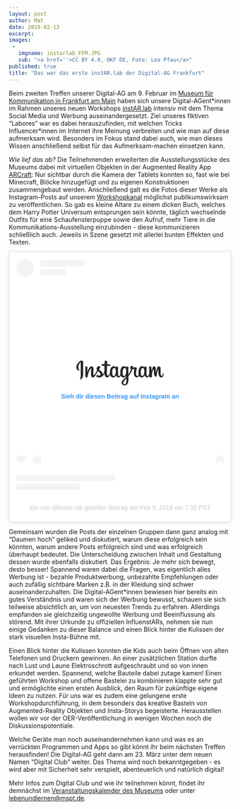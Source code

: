 ```yaml
---
layout: post
author: Mat
date: 2019-02-13
excerpt:
images:
 -
   imgname: instarlab_FFM.JPG
   sub: "<a href=''>CC BY 4.0, OKF DE, Foto: Lea Pfau</a>"
published: true
title: "Das war das erste instAR.lab der Digital-AG Frankfurt"
---
```


Beim zweiten Treffen unserer Digital-AG am 9. Februar im [Museum für Kommunikation in Frankfurt am Main](https://www.mfk-frankfurt.de/) haben sich unsere Digital-AGent\*innen im Rahmen unseres neuen Workshops [instAR.lab](https://demokratielabore.de/workshops/instarlab/) intensiv mit dem Thema Social Media und Werbung auseinandergesetzt. Ziel unseres fiktiven “Labores” war es dabei herauszufinden, mit welchen Tricks Influencer\*innen im Internet ihre Meinung verbreiten und wie man auf diese aufmerksam wird. Besonders im Fokus stand dabei auch, wie man dieses Wissen anschließend selbst für das Aufmerksam-machen einsetzen kann.

*Wie lief das ab?* Die Teilnehmenden erweiterten die Ausstellungsstücke des Museums dabei mit virtuellen Objekten in der Augmented Reality App [ARCraft](http://www.arcraft.it/): Nur sichtbar durch die Kamera der Tablets konnten so, fast wie bei Minecraft, Blöcke hinzugefügt und zu eigenen Konstruktionen zusammengebaut werden. Anschließend galt es die Fotos dieser Werke als Instagram-Posts auf unserem [Workshopkanal](https://www.instagram.com/instar.lab/) möglichst publikumswirksam zu veröffentlichen. So gab es kleine Altare zu einem dicken Buch, welches dem Harry Potter Universum entsprungen sein könnte, täglich wechselnde Outfits für eine Schaufensterpuppe sowie den Aufruf, mehr Tiere in die Kommunikations-Ausstellung einzubinden - diese kommunizieren schließlich auch. Jeweils in Szene gesetzt mit allerlei bunten Effekten und Texten.

<blockquote class="instagram-media" data-instgrm-permalink="https://www.instagram.com/p/BtqowG8Ct8B/?utm_source=ig_embed&amp;utm_medium=loading&amp;utm_campaign=embed_loading_state_script" data-instgrm-version="10" style=" background:#FFF; border:0; border-radius:3px; box-shadow:0 0 1px 0 rgba(0,0,0,0.5),0 1px 10px 0 rgba(0,0,0,0.15); margin: 1px; max-width:540px; min-width:326px; padding:0; width:99.375%; width:-webkit-calc(100% - 2px); width:calc(100% - 2px);"><div style="padding:16px;"> <a href="https://www.instagram.com/p/BtqowG8Ct8B/?utm_source=ig_embed&amp;utm_medium=loading&amp;utm_campaign=embed_loading_state_script" style=" background:#FFFFFF; line-height:0; padding:0 0; text-align:center; text-decoration:none; width:100%;" target="_blank"> <div style=" display: flex; flex-direction: row; align-items: center;"> <div style="background-color: #F4F4F4; border-radius: 50%; flex-grow: 0; height: 40px; margin-right: 14px; width: 40px;"></div> <div style="display: flex; flex-direction: column; flex-grow: 1; justify-content: center;"> <div style=" background-color: #F4F4F4; border-radius: 4px; flex-grow: 0; height: 14px; margin-bottom: 6px; width: 100px;"></div> <div style=" background-color: #F4F4F4; border-radius: 4px; flex-grow: 0; height: 14px; width: 60px;"></div></div></div><div style="padding: 19% 0;"></div><div style=" display:block; height:60px; margin:0 auto 16px; width:210px;"><svg xmlns="https://www.w3.org/2000/svg" viewbox="0 0 840 300" width="210" version="1"><path d="M65 49c-16 7-34 26-40 50-7 31 23 44 25 39 3-5-5-6-7-22-2-21 7-43 19-53 3-2 2 0 2 5v102c0 21-1 28-3 35-1 7-4 11-2 13s12-3 17-10c7-9 9-20 10-32v-51-68c0-5-14-11-21-8m575 102c0 11-3 20-6 26-6 12-18 16-23-1-3-10-4-26-1-39 2-13 8-23 17-22 10 0 14 13 13 36zm-162 70c0 19-3 35-9 40-9 7-21 1-19-12 2-12 13-25 28-40v12zm-2-70c-1 10-4 20-6 26-6 12-19 16-24-1-4-12-3-28-1-37 2-13 8-24 18-24 9 0 14 10 13 36zm-94-1c-1 11-3 20-6 27-7 12-19 16-24-1-4-13-3-30-1-39 2-14 8-23 18-22 9 0 14 13 13 35zm430 13c-2 0-3 3-4 7-3 14-6 17-10 17-5 0-9-7-10-21v-52c0-4-1-8-12-12-5-2-12-4-15 4a209 209 0 0 0-15 50c-1-6-2-17-2-41-1-4-1-8-7-11-3-2-13-6-16-2s-7 13-11 25l-5 15v-34c0-4-2-5-3-5l-12-3c-4 0-5 2-5 5v58c-2 11-8 25-15 25s-10-6-10-33l1-34v-13c0-3-6-5-9-5l-7-1c-2 0-4 2-4 4v4c-4-6-10-9-13-10-10-3-21-1-29 10-6 9-10 19-11 33-2 11-1 22 1 31-3 10-7 14-12 14-7 0-12-11-11-31 0-13 3-22 6-35 1-6 0-8-3-11-2-3-7-4-13-3l-19 4 1-4c2-15-14-14-19-9-3 3-5 6-6 12-1 9 7 13 7 13a139 139 0 0 1-24 51 1390 1390 0 0 1 0-54l1-12c0-3-2-4-5-5l-9-2c-5-1-7 2-7 4v4c-4-6-9-9-13-10-10-3-21-1-29 10-6 9-10 21-11 33v29c-1 8-6 16-11 16-7 0-10-6-10-33v-34l1-13c0-3-6-5-9-5l-8-1c-2 0-4 2-4 4v4c-4-6-9-9-13-10-10-3-20-1-28 10-6 7-10 15-12 33l-1 15c-2 12-11 27-19 27-4 0-8-9-8-27l1-62h27c3 0 6-12 3-13l-16-1-13-1 1-25c0-2-3-4-4-4l-11-3c-5-1-8 0-8 4l-1 27-21-1c-4 0-8 16-3 16l23 1-1 46v3c-3 19-16 29-16 29 3-12-3-22-13-30l-20-15s5-4 9-14c3-7 3-14-4-16-12-3-22 6-25 16-3 7-2 13 3 18l1 2-10 18c-9 15-15 28-21 28-4 0-4-13-4-24l2-41c0-5-3-8-7-11-3-2-8-5-11-5-5 0-19 1-33 39l-5 14 1-46-2-3c-2-1-8-4-14-4-2 0-3 1-3 4l-1 72 1 15 2 6 5 3c2 0 12 2 13-2 0-5 0-10 6-30 8-30 20-45 25-50h2l-2 38c-1 37 6 44 16 44 7 0 18-7 29-26l19-32 11 11c9 8 12 16 10 24-2 6-7 12-17 6l-7-5h-6c-3 3-6 6-7 11-1 4 3 6 8 8 4 2 12 3 17 4 21 0 37-10 49-38 2 24 11 37 26 37 10 0 20-13 25-26 1 6 3 10 6 14 11 19 34 15 46-1l4-7c1 15 13 20 20 20 8 0 16-3 21-16l3 4c11 19 34 15 46-1l1-2v10l-10 9c-18 16-31 29-32 43-2 18 13 25 24 26 12 1 22-6 29-15 5-8 9-25 9-43l-1-25a200 200 0 0 0 38-66h14c2 0 2 0 2 2s-9 34-1 55c5 15 17 19 24 19 8 0 16-6 20-15l1 3c12 19 35 15 46-1l4-7c3 16 15 20 22 20s14-3 19-16l1 12 4 3c7 2 13 1 16 1 2-1 3-2 3-6 1-9 0-25 3-36 5-20 9-27 11-31 2-2 3-2 3 0l2 35c1 13 3 21 5 23 4 7 8 8 12 8 3 0 8-1 8-5 0-3 0-16 5-35 3-13 8-24 10-28a252 252 0 0 0 3 52c5 21 18 23 23 23 11 0 19-7 22-28 0-5-1-9-4-9" fill="#262626"/></svg></div><div style="padding-top: 8px;"> <div style=" color:#3897f0; font-family:Arial,sans-serif; font-size:14px; font-style:normal; font-weight:550; line-height:18px;"> Sieh dir diesen Beitrag auf Instagram an</div></div><div style="padding: 12.5% 0;"></div> <div style="display: flex; flex-direction: row; margin-bottom: 14px; align-items: center;"><div> <div style="background-color: #F4F4F4; border-radius: 50%; height: 12.5px; width: 12.5px; transform: translateX(0px) translateY(7px);"></div> <div style="background-color: #F4F4F4; height: 12.5px; transform: rotate(-45deg) translateX(3px) translateY(1px); width: 12.5px; flex-grow: 0; margin-right: 14px; margin-left: 2px;"></div> <div style="background-color: #F4F4F4; border-radius: 50%; height: 12.5px; width: 12.5px; transform: translateX(9px) translateY(-18px);"></div></div><div style="margin-left: 8px;"> <div style=" background-color: #F4F4F4; border-radius: 50%; flex-grow: 0; height: 20px; width: 20px;"></div> <div style=" width: 0; height: 0; border-top: 2px solid transparent; border-left: 6px solid #f4f4f4; border-bottom: 2px solid transparent; transform: translateX(16px) translateY(-4px) rotate(30deg)"></div></div><div style="margin-left: auto;"> <div style=" width: 0px; border-top: 8px solid #F4F4F4; border-right: 8px solid transparent; transform: translateY(16px);"></div> <div style=" background-color: #F4F4F4; flex-grow: 0; height: 12px; width: 16px; transform: translateY(-4px);"></div> <div style=" width: 0; height: 0; border-top: 8px solid #F4F4F4; border-left: 8px solid transparent; transform: translateY(-4px) translateX(8px);"></div></div></div> <div style="display: flex; flex-direction: column; flex-grow: 1; justify-content: center; margin-bottom: 24px;"> <div style=" background-color: #F4F4F4; border-radius: 4px; flex-grow: 0; height: 14px; margin-bottom: 6px; width: 224px;"></div> <div style=" background-color: #F4F4F4; border-radius: 4px; flex-grow: 0; height: 14px; width: 144px;"></div></div></a><p style=" color:#c9c8cd; font-family:Arial,sans-serif; font-size:14px; line-height:17px; margin-bottom:0; margin-top:8px; overflow:hidden; padding:8px 0 7px; text-align:center; text-overflow:ellipsis; white-space:nowrap;"><a href="https://www.instagram.com/p/BtqowG8Ct8B/?utm_source=ig_embed&amp;utm_medium=loading&amp;utm_campaign=embed_loading_state_script" style=" color:#c9c8cd; font-family:Arial,sans-serif; font-size:14px; font-style:normal; font-weight:normal; line-height:17px; text-decoration:none;" target="_blank">Ein von @instar.lab geteilter Beitrag</a> am <time style=" font-family:Arial,sans-serif; font-size:14px; line-height:17px;" datetime="2019-02-09T15:35:52+00:00">Feb 9, 2019 um 7:35 PST</time></p></div></blockquote>
<script async src="//www.instagram.com/embed.js"></script>

Gemeinsam wurden die Posts der einzelnen Gruppen dann ganz analog mit “Daumen hoch” geliked und diskutiert, warum diese erfolgreich sein könnten, warum andere Posts erfolgreich sind und was erfolgreich überhaupt bedeutet. Die Unterscheidung zwischen Inhalt und Gestaltung dessen wurde ebenfalls diskutiert. Das Ergebnis: Je mehr sich bewegt, desto besser! Spannend waren dabei die Fragen, was eigentlich alles Werbung ist - bezahle Produktwerbung, unbezahlte Empfehlungen oder auch zufällig sichtbare Marken z.B. in der Kleidung sind schwer auseinanderzuhalten. Die Digital-AGent\*innen bewiesen hier bereits ein gutes Verständnis und waren sich der Werbung bewusst, schauen sie sich teilweise absichtlich an, um von neuesten Trends zu erfahren. Allerdings empfanden sie gleichzeitig ungewollte Werbung und Beeinflussung als störend. Mit ihrer Urkunde zu offiziellen InfluenstARs, nehmen sie nun einige Gedanken zu dieser Balance und einen Blick hinter die Kulissen der stark visuellen Insta-Bühne mit.

Einen Blick hinter die Kulissen konnten die Kids auch beim Öffnen von alten Telefonen und Druckern gewinnen. An einer zusätzlichen Station durfte nach Lust und Laune Elektroschrott aufgeschraubt und so von innen erkundet werden. Spannend, welche Bauteile dabei zutage kamen! Einen geführten Workshop und offene Bastelei zu kombinieren klappte sehr gut und ermöglichte einen ersten Ausblick, den Raum für zukünftige eigene Ideen zu nutzen. Für uns war es zudem eine gelungene erste Workshopdurchführung, in dem besonders das kreative Basteln von Augmented-Reality Objekten und Insta-Storys begeisterte. Herausstellen wollen wir vor der OER-Veröffentlichung in wenigen Wochen noch die Diskussionspotentiale. 

Welche Geräte man noch auseinandernehmen kann und was es an verrückten Programmen und Apps so gibt könnt ihr beim nächsten Treffen herausfinden! Die Digital-AG geht dann am 23. März unter dem neuen Namen “Digital Club” weiter. Das Thema wird noch bekanntgegeben - es wird aber mit Sicherheit sehr verspielt, abenteuerlich und natürlich digital!

Mehr Infos zum Digital Club und wie ihr teilnehmen könnt, findet ihr demnächst im [Veranstaltungskalender des Museums](https://www.mfk-frankfurt.de/termine-liste/) oder unter [lebenundlernen@mspt.de](mailto:lebenundlernen@mspt.de).
